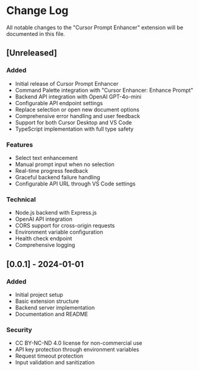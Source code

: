 # Change Log

All notable changes to the "Cursor Prompt Enhancer" extension will be documented in this file.

## [Unreleased]

### Added
- Initial release of Cursor Prompt Enhancer
- Command Palette integration with "Cursor Enhancer: Enhance Prompt"
- Backend API integration with OpenAI GPT-4o-mini
- Configurable API endpoint settings
- Replace selection or open new document options
- Comprehensive error handling and user feedback
- Support for both Cursor Desktop and VS Code
- TypeScript implementation with full type safety

### Features
- Select text enhancement
- Manual prompt input when no selection
- Real-time progress feedback
- Graceful backend failure handling
- Configurable API URL through VS Code settings

### Technical
- Node.js backend with Express.js
- OpenAI API integration
- CORS support for cross-origin requests
- Environment variable configuration
- Health check endpoint
- Comprehensive logging

## [0.0.1] - 2024-01-01

### Added
- Initial project setup
- Basic extension structure
- Backend server implementation
- Documentation and README

### Security
- CC BY-NC-ND 4.0 license for non-commercial use
- API key protection through environment variables
- Request timeout protection
- Input validation and sanitization
